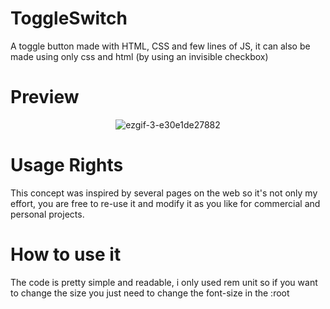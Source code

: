 # ToggleSwitch
A toggle button made with HTML, CSS and few lines of JS, it can also be made using only css and html (by using an invisible checkbox)
# Preview
<p align="center">
<img src="https://i.ibb.co/xs8Tp9K/ezgif-3-e30e1de27882.gif" alt="ezgif-3-e30e1de27882" border="0">
  </p>
  
# Usage Rights

This concept was inspired by several pages on the web so it's not only my effort, you are free to re-use it and modify it as you like for commercial and personal projects.

# How to use it

The code is pretty simple and readable, i only used rem unit so if you want to change the size you just need to change the font-size in the :root

